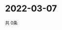 # 2022-03-07
  共 0条

  <!-- BEGIN -->
  <!-- 最后更新时间Mon Mar 07 2022 16:07:16 GMT+0000 (Coordinated Universal Time) -->
  
  <!-- END -->
  
  